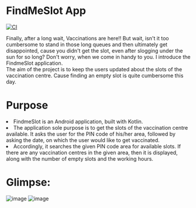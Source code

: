 # FindMeSlot App
[![CI](https://github.com/duttabhishek0/Empty/actions/workflows/main.yml/badge.svg)](https://github.com/duttabhishek0/Empty/actions/workflows/main.yml)

Finally, after a long wait, Vaccinations are here!! But wait, isn't it too cumbersome to stand in those long queues and then ultimately get disappointed, cause you didn't get the slot, even after slogging under the sun for so long? Don't worry, when we come in handy to you. I introduce the FindmeSlot application.<br>
The aim of the project is to keep the users updated about the slots of the vaccination centre. Cause finding an empty slot is quite cumbersome this day.
# Purpose
<li>FindmeSlot is an Android application, built with Kotlin.</li><li>The application sole purpose is to get the slots of the vaccination centre available. It asks the user for the PIN code of his/her area, followed by asking the date, on which the user would like to get vaccinated.</li><li> Accordingly, it searches the given PIN code area for available slots. If there are any vaccination centres in the given area, then it is displayed, along with the number of empty slots and the working hours.</li>

# Glimpse:
![image](https://user-images.githubusercontent.com/56694152/124357546-b56d0700-dc39-11eb-9c34-8228a955e4c8.png)
![image](https://user-images.githubusercontent.com/56694152/124357557-c1f15f80-dc39-11eb-8a87-4a7ff0de6bcf.png)

